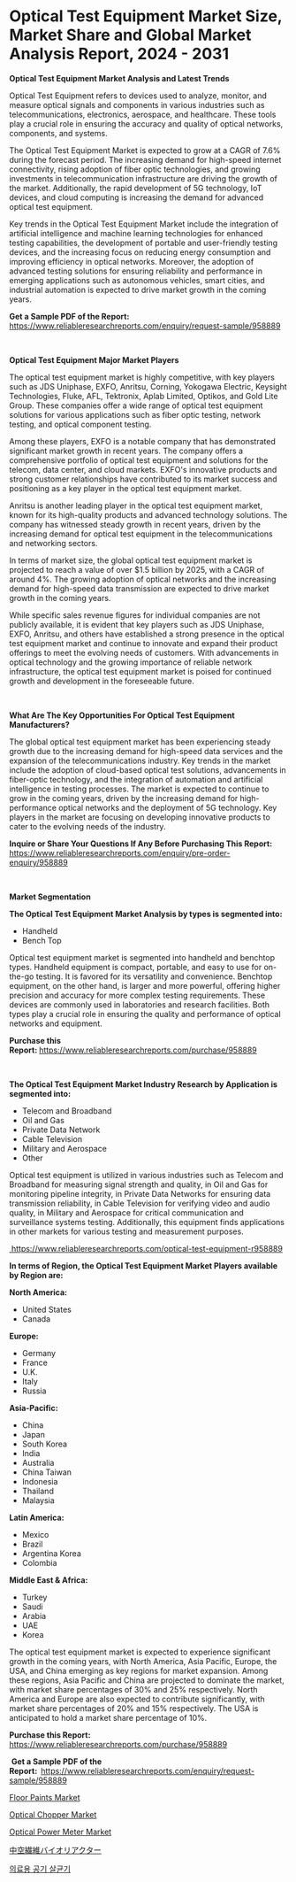 <p><h1>Optical Test Equipment Market Size, Market Share and Global Market Analysis Report, 2024 - 2031</h1></p><p><strong>Optical Test Equipment Market Analysis and Latest Trends</strong></p>
<p><p>Optical Test Equipment refers to devices used to analyze, monitor, and measure optical signals and components in various industries such as telecommunications, electronics, aerospace, and healthcare. These tools play a crucial role in ensuring the accuracy and quality of optical networks, components, and systems.</p><p>The Optical Test Equipment Market is expected to grow at a CAGR of 7.6% during the forecast period. The increasing demand for high-speed internet connectivity, rising adoption of fiber optic technologies, and growing investments in telecommunication infrastructure are driving the growth of the market. Additionally, the rapid development of 5G technology, IoT devices, and cloud computing is increasing the demand for advanced optical test equipment.</p><p>Key trends in the Optical Test Equipment Market include the integration of artificial intelligence and machine learning technologies for enhanced testing capabilities, the development of portable and user-friendly testing devices, and the increasing focus on reducing energy consumption and improving efficiency in optical networks. Moreover, the adoption of advanced testing solutions for ensuring reliability and performance in emerging applications such as autonomous vehicles, smart cities, and industrial automation is expected to drive market growth in the coming years.</p></p>
<p><strong>Get a Sample PDF of the Report:&nbsp;</strong> <a href="https://www.reliableresearchreports.com/enquiry/request-sample/958889">https://www.reliableresearchreports.com/enquiry/request-sample/958889</a></p>
<p>&nbsp;</p>
<p><strong>Optical Test Equipment Major Market Players</strong></p>
<p><p>The optical test equipment market is highly competitive, with key players such as JDS Uniphase, EXFO, Anritsu, Corning, Yokogawa Electric, Keysight Technologies, Fluke, AFL, Tektronix, Aplab Limited, Optikos, and Gold Lite Group. These companies offer a wide range of optical test equipment solutions for various applications such as fiber optic testing, network testing, and optical component testing.</p><p>Among these players, EXFO is a notable company that has demonstrated significant market growth in recent years. The company offers a comprehensive portfolio of optical test equipment and solutions for the telecom, data center, and cloud markets. EXFO's innovative products and strong customer relationships have contributed to its market success and positioning as a key player in the optical test equipment market.</p><p>Anritsu is another leading player in the optical test equipment market, known for its high-quality products and advanced technology solutions. The company has witnessed steady growth in recent years, driven by the increasing demand for optical test equipment in the telecommunications and networking sectors.</p><p>In terms of market size, the global optical test equipment market is projected to reach a value of over $1.5 billion by 2025, with a CAGR of around 4%. The growing adoption of optical networks and the increasing demand for high-speed data transmission are expected to drive market growth in the coming years.</p><p>While specific sales revenue figures for individual companies are not publicly available, it is evident that key players such as JDS Uniphase, EXFO, Anritsu, and others have established a strong presence in the optical test equipment market and continue to innovate and expand their product offerings to meet the evolving needs of customers. With advancements in optical technology and the growing importance of reliable network infrastructure, the optical test equipment market is poised for continued growth and development in the foreseeable future.</p></p>
<p>&nbsp;</p>
<p><strong>What Are The Key Opportunities For Optical Test Equipment Manufacturers?</strong></p>
<p><p>The global optical test equipment market has been experiencing steady growth due to the increasing demand for high-speed data services and the expansion of the telecommunications industry. Key trends in the market include the adoption of cloud-based optical test solutions, advancements in fiber-optic technology, and the integration of automation and artificial intelligence in testing processes. The market is expected to continue to grow in the coming years, driven by the increasing demand for high-performance optical networks and the deployment of 5G technology. Key players in the market are focusing on developing innovative products to cater to the evolving needs of the industry.</p></p>
<p><strong>Inquire or Share Your Questions If Any Before Purchasing This Report:</strong> <a href="https://www.reliableresearchreports.com/enquiry/pre-order-enquiry/958889">https://www.reliableresearchreports.com/enquiry/pre-order-enquiry/958889</a></p>
<p>&nbsp;</p>
<p><strong>Market Segmentation</strong></p>
<p><strong>The Optical Test Equipment Market Analysis by types is segmented into:</strong></p>
<p><ul><li>Handheld</li><li>Bench Top</li></ul></p>
<p><p>Optical test equipment market is segmented into handheld and benchtop types. Handheld equipment is compact, portable, and easy to use for on-the-go testing. It is favored for its versatility and convenience. Benchtop equipment, on the other hand, is larger and more powerful, offering higher precision and accuracy for more complex testing requirements. These devices are commonly used in laboratories and research facilities. Both types play a crucial role in ensuring the quality and performance of optical networks and equipment.</p></p>
<p><strong>Purchase this Report:&nbsp;</strong><a href="https://www.reliableresearchreports.com/purchase/958889">https://www.reliableresearchreports.com/purchase/958889</a></p>
<p>&nbsp;</p>
<p><strong>The Optical Test Equipment Market Industry Research by Application is segmented into:</strong></p>
<p><ul><li>Telecom and Broadband</li><li>Oil and Gas</li><li>Private Data Network</li><li>Cable Television</li><li>Military and Aerospace</li><li>Other</li></ul></p>
<p><p>Optical test equipment is utilized in various industries such as Telecom and Broadband for measuring signal strength and quality, in Oil and Gas for monitoring pipeline integrity, in Private Data Networks for ensuring data transmission reliability, in Cable Television for verifying video and audio quality, in Military and Aerospace for critical communication and surveillance systems testing. Additionally, this equipment finds applications in other markets for various testing and measurement purposes.</p></p>
<p><a href="https://www.reliableresearchreports.com/optical-test-equipment-r958889">&nbsp;https://www.reliableresearchreports.com/optical-test-equipment-r958889</a></p>
<p><strong>In terms of Region, the Optical Test Equipment Market Players available by Region are:</strong></p>
<p>
    <p> <strong> North America: </strong>
        <ul>
            <li>United States</li>
            <li>Canada</li>
        </ul>
        </p> 
    <p> <strong> Europe: </strong>
        <ul>
            <li>Germany</li>
            <li>France</li>
            <li>U.K.</li>
            <li>Italy</li>
            <li>Russia</li>
        </ul>
        </p> 
    <p> <strong> Asia-Pacific: </strong>
        <ul>
            <li>China</li>
            <li>Japan</li>
            <li>South Korea</li>
            <li>India</li>
            <li>Australia</li>
            <li>China Taiwan</li>
            <li>Indonesia</li>
            <li>Thailand</li>
            <li>Malaysia</li>
        </ul>
        </p> 
    <p> <strong> Latin America: </strong>
        <ul>
            <li>Mexico</li>
            <li>Brazil</li>
            <li>Argentina Korea</li>
            <li>Colombia</li>
        </ul>
        </p> 
    <p> <strong> Middle East & Africa: </strong>
        <ul>
            <li>Turkey</li>
            <li>Saudi</li>
            <li>Arabia</li>
            <li>UAE</li>
            <li>Korea</li>
        </ul>
    </p>
    </p>
<p><p>The optical test equipment market is expected to experience significant growth in the coming years, with North America, Asia Pacific, Europe, the USA, and China emerging as key regions for market expansion. Among these regions, Asia Pacific and China are projected to dominate the market, with market share percentages of 30% and 25% respectively. North America and Europe are also expected to contribute significantly, with market share percentages of 20% and 15% respectively. The USA is anticipated to hold a market share percentage of 10%.</p></p>
<p><strong>Purchase this Report: </strong><a href="https://www.reliableresearchreports.com/purchase/958889">https://www.reliableresearchreports.com/purchase/958889</a></p>
<p>&nbsp;<strong>Get a Sample PDF of the Report:&nbsp;&nbsp;</strong><a href="https://www.reliableresearchreports.com/enquiry/request-sample/958889">https://www.reliableresearchreports.com/enquiry/request-sample/958889</a></p>
<p><strong></strong></p>
<p><p><a href="https://issuu.com/reportprime-2/docs/floor-paints-market-size-2030.pptx">Floor Paints Market</a></p><p><a href="https://github.com/josesg55/Market-Research-Report-List-2/blob/main/optical-chopper-market.md">Optical Chopper Market</a></p><p><a href="https://github.com/mancsybtousav/Market-Research-Report-List-2/blob/main/optical-power-meter-market.md">Optical Power Meter Market</a></p><p><a href="https://github.com/xtkhtofdt934839/Market-Research-Report-List-1/blob/main/847013821542.md">中空繊維バイオリアクター</a></p><p><a href="https://github.com/PercyHagernes9778/Market-Research-Report-List-1/blob/main/187486319898.md">의료용 공기 살균기</a></p></p>